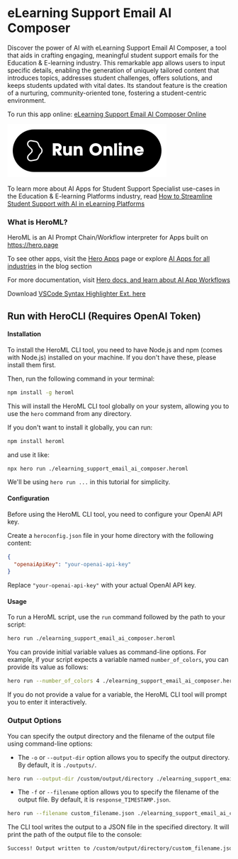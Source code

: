 # eLearning Support Email AI Composer

Discover the power of AI with eLearning Support Email AI Composer, a tool that aids in crafting engaging, meaningful student support emails for the Education & E-learning industry. This remarkable app allows users to input specific details, enabling the generation of uniquely tailored content that introduces topics, addresses student challenges, offers solutions, and keeps students updated with vital dates. Its standout feature is the creation of a nurturing, community-oriented tone, fostering a student-centric environment.

To run this app online: [eLearning Support Email AI Composer Online](https://hero.page/app/elearning-support-email-ai-composer-ai-powered-student-support-emails/ERUUxZeXqWF9flNSCdPf)

[![Run eLearning Support Email AI Composer Online](/assets/run.svg)](https://hero.page/app/elearning-support-email-ai-composer-ai-powered-student-support-emails/ERUUxZeXqWF9flNSCdPf)

To learn more about AI Apps for Student Support Specialist use-cases in the Education & E-learning Platforms industry, read [How to Streamline Student Support with AI in eLearning Platforms](https://hero.page/blog/ai/education-and-e-learning-platforms/how-to-streamline-student-support-with-ai-in-elearning-platforms/170854)

### What is HeroML?
HeroML is an AI Prompt Chain/Workflow interpreter for Apps built on https://hero.page 

To see other apps, visit the [Hero Apps](https://hero.page/apps) page or explore [AI Apps for all industries](https://hero.page/blog) in the blog section

For more documentation, visit [Hero docs, and learn about AI App Workflows](https://hero.page/tutorials/introduction-to-heroml)

Download [VSCode Syntax Highlighter Ext. here](https://marketplace.visualstudio.com/items?itemName=hero-page.heroml)

## Run with HeroCLI (Requires OpenAI Token)

#### Installation

To install the HeroML CLI tool, you need to have Node.js and npm (comes with Node.js) installed on your machine. If you don't have these, please install them first. 

Then, run the following command in your terminal:

```bash
npm install -g heroml
```

This will install the HeroML CLI tool globally on your system, allowing you to use the `hero` command from any directory.

If you don't want to install it globally, you can run:

```bash
npm install heroml
```

and use it like:

```bash
npx hero run ./elearning_support_email_ai_composer.heroml
```

We'll be using `hero run ...` in this tutorial for simplicity.

#### Configuration

Before using the HeroML CLI tool, you need to configure your OpenAI API key. 

Create a `heroconfig.json` file in your home directory with the following content:

```json
{
  "openaiApiKey": "your-openai-api-key"
}
```

Replace `"your-openai-api-key"` with your actual OpenAI API key.

#### Usage

To run a HeroML script, use the `run` command followed by the path to your script:

```bash
hero run ./elearning_support_email_ai_composer.heroml
```

You can provide initial variable values as command-line options. For example, if your script expects a variable named `number_of_colors`, you can provide its value as follows:

```bash
hero run --number_of_colors 4 ./elearning_support_email_ai_composer.heroml
```

If you do not provide a value for a variable, the HeroML CLI tool will prompt you to enter it interactively.

### Output Options

You can specify the output directory and the filename of the output file using command-line options:

- The `-o` or `--output-dir` option allows you to specify the output directory. By default, it is `./outputs/`.

```bash
hero run --output-dir /custom/output/directory ./elearning_support_email_ai_composer.heroml
```

- The `-f` or `--filename` option allows you to specify the filename of the output file. By default, it is `response_TIMESTAMP.json`.

```bash
hero run --filename custom_filename.json ./elearning_support_email_ai_composer.heroml
```

The CLI tool writes the output to a JSON file in the specified directory. It will print the path of the output file to the console:

```bash
Success! Output written to /custom/output/directory/custom_filename.json
```

